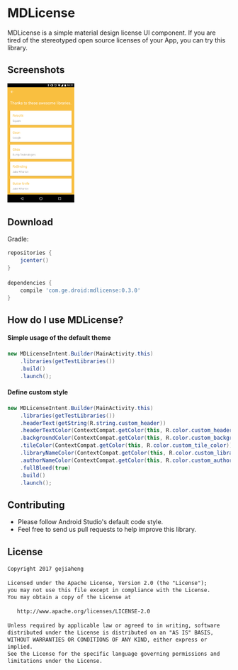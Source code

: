 # MDLicense
MDLicense is a simple material design license UI component. If you are tired of the stereotyped open source licenses of your App, you can try this library.

## Screenshots
<img src="screenshots/screenshot_default.png" width="30%" />

## Download
Gradle:

```groovy
repositories {
    jcenter()
}

dependencies {
    compile 'com.ge.droid:mdlicense:0.3.0'
}
```

## How do I use MDLicense?
#### Simple usage of the default theme
```java
new MDLicenseIntent.Builder(MainActivity.this)
    .libraries(getTestLibraries())
    .build()
    .launch();
```

#### Define custom style
```java
new MDLicenseIntent.Builder(MainActivity.this)
    .libraries(getTestLibraries())
    .headerText(getString(R.string.custom_header))
    .headerTextColor(ContextCompat.getColor(this, R.color.custom_header_text_color))
    .backgroundColor(ContextCompat.getColor(this, R.color.custom_background))
    .tileColor(ContextCompat.getColor(this, R.color.custom_tile_color))
    .libraryNameColor(ContextCompat.getColor(this, R.color.custom_library_name_color))
    .authorNameColor(ContextCompat.getColor(this, R.color.custom_author_name_color))
    .fullBleed(true)
    .build()
    .launch();
```

## Contributing  

- Please follow Android Studio's default code style.
- Feel free to send us pull requests to help improve this library.  

## License

    Copyright 2017 gejiaheng

    Licensed under the Apache License, Version 2.0 (the "License");
    you may not use this file except in compliance with the License.
    You may obtain a copy of the License at

       http://www.apache.org/licenses/LICENSE-2.0

    Unless required by applicable law or agreed to in writing, software
    distributed under the License is distributed on an "AS IS" BASIS,
    WITHOUT WARRANTIES OR CONDITIONS OF ANY KIND, either express or implied.
    See the License for the specific language governing permissions and
    limitations under the License.
